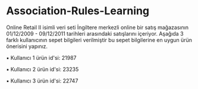 # Association-Rules-Learning

Online Retail II isimli veri seti İngiltere merkezli online bir satış mağazasının 01/12/2009 - 09/12/2011 tarihleri arasındaki satışlarını içeriyor.
Aşağıda 3 farklı kullanıcının sepet bilgileri verilmiştir bu sepet bilgilerine en uygun ürün önerisini yapınız.

▪ Kullanıcı 1 ürün id'si: 21987

▪ Kullanıcı 2 ürün id'si: 23235

▪ Kullanıcı 3 ürün id'si: 22747
